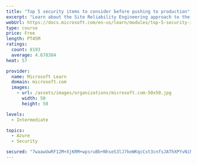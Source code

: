 ```yaml
---
title: "Top 5 security items to consider before pushing to production"
excerpt: "Learn about the Site Reliability Engineering approach to the challenge of assuring reliability and gain a better understanding of why it matters."
webUrl: https://docs.microsoft.com/en-us/learn/modules/top-5-security-items-to-consider/
type: course
price: Free
length: PT45M
ratings:
  count: 8193
  average: 4.678384
heat: 57

provider:
  name: Microsoft Learn
  domain: microsoft.com
  images:
    - url: /assets/images/organizations/microsoft.com-50x50.jpg
      width: 50
      height: 50

levels:
  - Intermediate

topics:
  - Azure
  - Security

secured: "7waawUwRF12M+XjKRM+wpsruBb+NhseS3lJ7keWKqcCst3cnfsJAThXPYvNiNt0KbgwtW7CnGG5PETnKxM73LbKme6V1LuCBGBKZAq3HF/UTAwiOCYnA/OT0z1COuxm3LBTVAqnY8SCSqgVF69VHRdH8QLJBZMHpr8Xn3OXcOc1mn7B7uuNLuHnZLBp2WyHLxOzFXbC2TgBGVBguDYBgGdn40OCLJGUeZVJAENC/jOZAVWm5GfKmhaV2YlLQWrOH59jcu6ldfozLH4RSDk5yTDpiaNXP5kq0BKD9a6Oj2NGN2WHe/uuU2ojJe+IBjnuVvCbu1opf/wqfPAXD2zG32GEHgl72dQnW55vQqw6LcFPFiINB/Clsvrbx1rdHFMXGwOYUeAN0PhlulPvIz++sLg4HDMJjzF3ieB54cZH5Org=;cVRnmJAmyCWHZIQCy7D5jA=="
---
```


